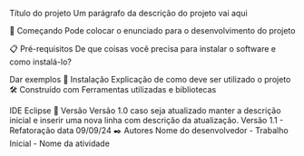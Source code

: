 Título do projeto
Um parágrafo da descrição do projeto vai aqui

🚀 Começando
Pode colocar o enunciado para o desenvolvimento do projeto

📋 Pré-requisitos
De que coisas você precisa para instalar o software e como instalá-lo?

Dar exemplos
🔧 Instalação
Explicação de como deve ser utilizado o projeto
🛠️ Construído com
Ferramentas utilizadas e bibliotecas

IDE Eclipse
📌 Versão
Versão 1.0 caso seja atualizado manter a descrição inicial e inserir uma nova linha com descrição da atualização.
Versão 1.1 - Refatoração data 09/09/24
✒️ Autores
Nome do desenvolvedor - Trabalho Inicial - Nome da atividade
